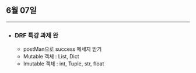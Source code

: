 ## 6월 07일


***

* ### DRF 특강 과제 완
  * postMan으로 success 메세지 받기 
  * Mutable 객체 : List, Dict
  * Imutable 객체 : int, Tuple, str, float


<br> 